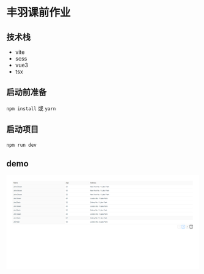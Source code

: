 # 丰羽课前作业 

## 技术栈 
- vite
- scss
- vue3
- tsx

## 启动前准备 
`npm install` 或 `yarn`

## 启动项目 
`npm run dev`

## demo
![image](/src/assets/demo.jpg)
